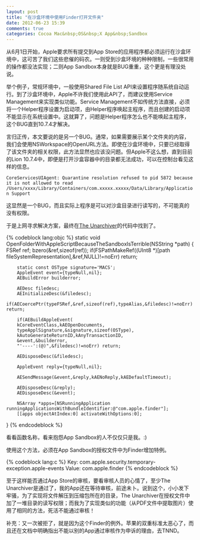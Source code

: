 ```yaml
---
layout: post
title: "在沙盒环境中使用Finder打开文件夹"
date: 2012-06-23 15:39
comments: true
categories: Cocoa Mac&nbsp;OS&nbsp;X App&nbsp;Sandbox
---
```


从6月1日开始，Apple要求所有提交到App Store的应用程序都必须运行在沙盒环境中，这可苦了我们这些悲催的码农。一则受到沙盒环境的种种限制，一些很常用的操作都没法实现；二则App Sandbox本身就是BUG重重，这个更是有理没处说。

举个例子，常规环境中，一般使用Shared File List API来设置程序随系统自动运行。到了沙盒环境中，Apple不许我们使用此API了，而建议使用Service Management来实现类似功能。Service Management不如传统方法直接，必须将一个Helper程序设置为启动项，由Helper程序唤起主程序，而且创建的启动项不能显示在系统设置中。这就算了，问题是Helper程序怎么也不能唤起主程序，这个BUG直到10.7.4才解决。

言归正传，本文要说的是另一个BUG。通常，如果需要展示某个文件夹的内容，我们会使用NSWorkspace的OpenURL方法。即使在沙盒环境中，只要已经取得了该文件夹的相关权限，此方法显然也应该没问题。但Apple不这么想，直到目前的Lion 10.7.4中，即便是打开沙盒容器中的目录都无法成功，可以在控制台看见这样的信息。

<!--more-->

`CoreServicesUIAgent: Quarantine resolution refused to pid 5872 because it is not allowed to read /Users/xxxx/Library/Containers/com.xxxxx.xxxxx/Data/Library/Application Support`

这显然是一个BUG，而且实际上程序是可以对沙盒目录进行读写的，不可能真的没有权限。

于是上网寻求解决方案，最终在[The Unarchiver](http://code.google.com/p/theunarchiver/)的代码中找到了。

{% codeblock lang:objc %}
static void OpenFolderWithAppleScriptBecauseTheSandboxIsTerrible(NSString *path)
{
        FSRef ref;
        bzero(&ref,sizeof(ref));
        if(FSPathMakeRef((UInt8 *)[path fileSystemRepresentation],&ref,NULL)!=noErr) return;

        static const OSType signature='MACS';
        AppleEvent event={typeNull,nil};
        AEBuildError builderror;

        AEDesc filedesc;
        AEInitializeDesc(&filedesc);
        if(AECoercePtr(typeFSRef,&ref,sizeof(ref),typeAlias,&filedesc)!=noErr) return;

        if(AEBuildAppleEvent(
        kCoreEventClass,kAEOpenDocuments,
        typeApplSignature,&signature,sizeof(OSType),
        kAutoGenerateReturnID,kAnyTransactionID,
        &event,&builderror,
        "'----':(@)",&filedesc)!=noErr) return;

        AEDisposeDesc(&filedesc);

        AppleEvent reply={typeNull,nil};

        AESendMessage(&event,&reply,kAENoReply,kAEDefaultTimeout);

        AEDisposeDesc(&reply);
        AEDisposeDesc(&event);

        NSArray *apps=[NSRunningApplication runningApplicationsWithBundleIdentifier:@"com.apple.finder"];
        [[apps objectAtIndex:0] activateWithOptions:0];
}
{% endcodeblock %}

看看函数名称，看来抱怨App Sandbox的人不仅仅只是我。:)

使用这个方法，必须在App Sandbox的授权文件中为Finder增加特例。

{% codeblock lang:c %}
Key:   com.apple.security.temporary-exception.apple-events
Value: com.apple.finder
{% endcodeblock %}

至于这样能否通过App Store的审核，要看审核人员的心情了，至少The Unarchiver是通过了，我的App还在等待审核，前途未卜。说到这个，小小发下牢骚，为了实现将文件解压到压缩包所在的目录，The Unarchiver在授权文件中加了一堆目录的读写权限；而我为了实现类似的功能（从PDF文件中提取图片）使用了相同的方法，死活不能通过审核！

补充：又一次被拒了，就是因为这个Finder的例外。苹果的双重标准太恶心了，而且还在文档中明确指出不能以别的App通过审核作为申诉的理由，去TNND。